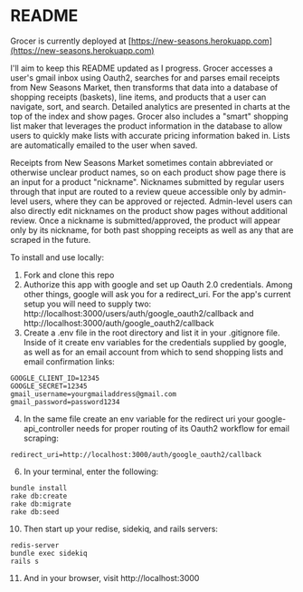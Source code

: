 # README

Grocer is currently deployed at [https://new-seasons.herokuapp.com](https://new-seasons.herokuapp.com)

I'll aim to keep this README updated as I progress. Grocer accesses a user's gmail inbox using Oauth2, searches for and parses email receipts from New Seasons Market, then transforms that data into a database of shopping receipts (baskets), line items, and products that a user can navigate, sort, and search. Detailed analytics are presented in charts at the top of the index and show pages. Grocer also includes a "smart" shopping list maker that leverages the product information in the database to allow users to quickly make lists with accurate pricing information baked in. Lists are automatically emailed to the user when saved.

Receipts from New Seasons Market sometimes contain abbreviated or otherwise unclear product names, so on each product show page there is an input for a product "nickname". Nicknames submitted by regular users through that input are routed to a review queue accessible only by admin-level users, where they can be approved or rejected. Admin-level users can also directly edit nicknames on the product show pages without additional review. Once a nickname is submitted/approved, the product will appear only by its nickname, for both past shopping receipts as well as any that are scraped in the future.

To install and use locally:

1. Fork and clone this repo
2. Authorize this app with google and set up Oauth 2.0 credentials. Among other things, google will ask you for a redirect_uri. For the app's current setup you will need to supply two: http://localhost:3000/users/auth/google_oauth2/callback and http://localhost:3000/auth/google_oauth2/callback
3. Create a .env file in the root directory and list it in your .gitignore file. Inside of it create env variables for the credentials supplied by google, as well as for an email account from which to send shopping lists and email confirmation links:

  ```
  GOOGLE_CLIENT_ID=12345
  GOOGLE_SECRET=12345
  gmail_username=yourgmailaddress@gmail.com
  gmail_password=password1234
  ```

4. In the same file create an env variable for the redirect uri  your google-api_controller needs for proper routing of its Oauth2 workflow for email scraping:

  ```
  redirect_uri=http://localhost:3000/auth/google_oauth2/callback

  ```

6. In your terminal, enter the following:
  ```
  bundle install
  rake db:create
  rake db:migrate
  rake db:seed
  
  ```

10. Then start up your redise, sidekiq, and rails servers:
  ```
  redis-server
  bundle exec sidekiq
  rails s
  ```

11. And in your browser, visit http://localhost:3000
